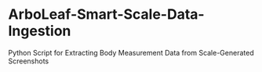 # ArboLeaf-Smart-Scale-Data-Ingestion
Python Script for Extracting Body Measurement Data from Scale-Generated Screenshots
